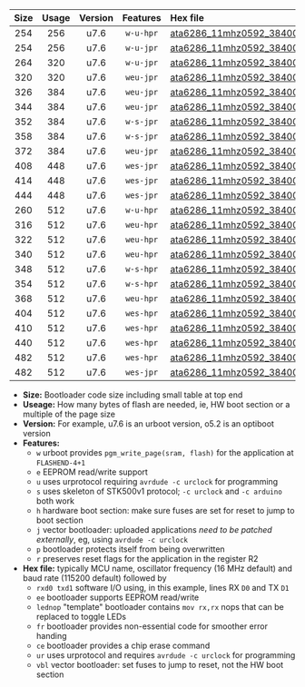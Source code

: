 |Size|Usage|Version|Features|Hex file|
|:-:|:-:|:-:|:-:|:--|
|254|256|u7.6|`w-u-hpr`|[ata6286_11mhz0592_38400bps_rxb0_txb1_ur.hex](https://raw.githubusercontent.com/stefanrueger/urboot/main//ata6286_11mhz0592_38400bps_rxb0_txb1_ur.hex)|
|254|256|u7.6|`w-u-jpr`|[ata6286_11mhz0592_38400bps_rxb0_txb1_ur_vbl.hex](https://raw.githubusercontent.com/stefanrueger/urboot/main//ata6286_11mhz0592_38400bps_rxb0_txb1_ur_vbl.hex)|
|264|320|u7.6|`w-u-jpr`|[ata6286_11mhz0592_38400bps_rxb0_txb1_lednop_ur_vbl.hex](https://raw.githubusercontent.com/stefanrueger/urboot/main//ata6286_11mhz0592_38400bps_rxb0_txb1_lednop_ur_vbl.hex)|
|320|320|u7.6|`weu-jpr`|[ata6286_11mhz0592_38400bps_rxb0_txb1_ee_ur_vbl.hex](https://raw.githubusercontent.com/stefanrueger/urboot/main//ata6286_11mhz0592_38400bps_rxb0_txb1_ee_ur_vbl.hex)|
|326|384|u7.6|`weu-jpr`|[ata6286_11mhz0592_38400bps_rxb0_txb1_ee_lednop_ur_vbl.hex](https://raw.githubusercontent.com/stefanrueger/urboot/main//ata6286_11mhz0592_38400bps_rxb0_txb1_ee_lednop_ur_vbl.hex)|
|344|384|u7.6|`weu-jpr`|[ata6286_11mhz0592_38400bps_rxb0_txb1_ee_lednop_fr_ur_vbl.hex](https://raw.githubusercontent.com/stefanrueger/urboot/main//ata6286_11mhz0592_38400bps_rxb0_txb1_ee_lednop_fr_ur_vbl.hex)|
|352|384|u7.6|`w-s-jpr`|[ata6286_11mhz0592_38400bps_rxb0_txb1_vbl.hex](https://raw.githubusercontent.com/stefanrueger/urboot/main//ata6286_11mhz0592_38400bps_rxb0_txb1_vbl.hex)|
|358|384|u7.6|`w-s-jpr`|[ata6286_11mhz0592_38400bps_rxb0_txb1_lednop_vbl.hex](https://raw.githubusercontent.com/stefanrueger/urboot/main//ata6286_11mhz0592_38400bps_rxb0_txb1_lednop_vbl.hex)|
|372|384|u7.6|`weu-jpr`|[ata6286_11mhz0592_38400bps_rxb0_txb1_ee_lednop_fr_ce_ur_vbl.hex](https://raw.githubusercontent.com/stefanrueger/urboot/main//ata6286_11mhz0592_38400bps_rxb0_txb1_ee_lednop_fr_ce_ur_vbl.hex)|
|408|448|u7.6|`wes-jpr`|[ata6286_11mhz0592_38400bps_rxb0_txb1_ee_vbl.hex](https://raw.githubusercontent.com/stefanrueger/urboot/main//ata6286_11mhz0592_38400bps_rxb0_txb1_ee_vbl.hex)|
|414|448|u7.6|`wes-jpr`|[ata6286_11mhz0592_38400bps_rxb0_txb1_ee_lednop_vbl.hex](https://raw.githubusercontent.com/stefanrueger/urboot/main//ata6286_11mhz0592_38400bps_rxb0_txb1_ee_lednop_vbl.hex)|
|444|448|u7.6|`wes-jpr`|[ata6286_11mhz0592_38400bps_rxb0_txb1_ee_lednop_fr_vbl.hex](https://raw.githubusercontent.com/stefanrueger/urboot/main//ata6286_11mhz0592_38400bps_rxb0_txb1_ee_lednop_fr_vbl.hex)|
|260|512|u7.6|`w-u-hpr`|[ata6286_11mhz0592_38400bps_rxb0_txb1_lednop_ur.hex](https://raw.githubusercontent.com/stefanrueger/urboot/main//ata6286_11mhz0592_38400bps_rxb0_txb1_lednop_ur.hex)|
|316|512|u7.6|`weu-hpr`|[ata6286_11mhz0592_38400bps_rxb0_txb1_ee_ur.hex](https://raw.githubusercontent.com/stefanrueger/urboot/main//ata6286_11mhz0592_38400bps_rxb0_txb1_ee_ur.hex)|
|322|512|u7.6|`weu-hpr`|[ata6286_11mhz0592_38400bps_rxb0_txb1_ee_lednop_ur.hex](https://raw.githubusercontent.com/stefanrueger/urboot/main//ata6286_11mhz0592_38400bps_rxb0_txb1_ee_lednop_ur.hex)|
|340|512|u7.6|`weu-hpr`|[ata6286_11mhz0592_38400bps_rxb0_txb1_ee_lednop_fr_ur.hex](https://raw.githubusercontent.com/stefanrueger/urboot/main//ata6286_11mhz0592_38400bps_rxb0_txb1_ee_lednop_fr_ur.hex)|
|348|512|u7.6|`w-s-hpr`|[ata6286_11mhz0592_38400bps_rxb0_txb1.hex](https://raw.githubusercontent.com/stefanrueger/urboot/main//ata6286_11mhz0592_38400bps_rxb0_txb1.hex)|
|354|512|u7.6|`w-s-hpr`|[ata6286_11mhz0592_38400bps_rxb0_txb1_lednop.hex](https://raw.githubusercontent.com/stefanrueger/urboot/main//ata6286_11mhz0592_38400bps_rxb0_txb1_lednop.hex)|
|368|512|u7.6|`weu-hpr`|[ata6286_11mhz0592_38400bps_rxb0_txb1_ee_lednop_fr_ce_ur.hex](https://raw.githubusercontent.com/stefanrueger/urboot/main//ata6286_11mhz0592_38400bps_rxb0_txb1_ee_lednop_fr_ce_ur.hex)|
|404|512|u7.6|`wes-hpr`|[ata6286_11mhz0592_38400bps_rxb0_txb1_ee.hex](https://raw.githubusercontent.com/stefanrueger/urboot/main//ata6286_11mhz0592_38400bps_rxb0_txb1_ee.hex)|
|410|512|u7.6|`wes-hpr`|[ata6286_11mhz0592_38400bps_rxb0_txb1_ee_lednop.hex](https://raw.githubusercontent.com/stefanrueger/urboot/main//ata6286_11mhz0592_38400bps_rxb0_txb1_ee_lednop.hex)|
|440|512|u7.6|`wes-hpr`|[ata6286_11mhz0592_38400bps_rxb0_txb1_ee_lednop_fr.hex](https://raw.githubusercontent.com/stefanrueger/urboot/main//ata6286_11mhz0592_38400bps_rxb0_txb1_ee_lednop_fr.hex)|
|482|512|u7.6|`wes-hpr`|[ata6286_11mhz0592_38400bps_rxb0_txb1_ee_lednop_fr_ce.hex](https://raw.githubusercontent.com/stefanrueger/urboot/main//ata6286_11mhz0592_38400bps_rxb0_txb1_ee_lednop_fr_ce.hex)|
|482|512|u7.6|`wes-jpr`|[ata6286_11mhz0592_38400bps_rxb0_txb1_ee_lednop_fr_ce_vbl.hex](https://raw.githubusercontent.com/stefanrueger/urboot/main//ata6286_11mhz0592_38400bps_rxb0_txb1_ee_lednop_fr_ce_vbl.hex)|

- **Size:** Bootloader code size including small table at top end
- **Useage:** How many bytes of flash are needed, ie, HW boot section or a multiple of the page size
- **Version:** For example, u7.6 is an urboot version, o5.2 is an optiboot version
- **Features:**
  + `w` urboot provides `pgm_write_page(sram, flash)` for the application at `FLASHEND-4+1`
  + `e` EEPROM read/write support
  + `u` uses urprotocol requiring `avrdude -c urclock` for programming
  + `s` uses skeleton of STK500v1 protocol; `-c urclock` and `-c arduino` both work
  + `h` hardware boot section: make sure fuses are set for reset to jump to boot section
  + `j` vector bootloader: uploaded applications *need to be patched externally*, eg, using `avrdude -c urclock`
  + `p` bootloader protects itself from being overwritten
  + `r` preserves reset flags for the application in the register R2
- **Hex file:** typically MCU name, oscillator frequency (16 MHz default) and baud rate (115200 default) followed by
  + `rxd0 txd1` software I/O using, in this example, lines RX `D0` and TX `D1`
  + `ee` bootloader supports EEPROM read/write
  + `lednop` "template" bootloader contains `mov rx,rx` nops that can be replaced to toggle LEDs
  + `fr` bootloader provides non-essential code for smoother error handing
  + `ce` bootloader provides a chip erase command
  + `ur` uses urprotocol and requires `avrdude -c urclock` for programming
  + `vbl` vector bootloader: set fuses to jump to reset, not the HW boot section
